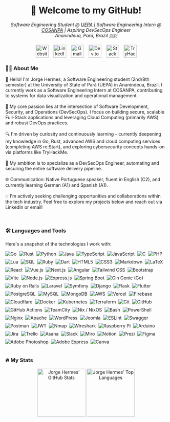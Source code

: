 <h1 align="center" style="text-decoration: none; border-bottom: none;">👋 Welcome to my GitHub!</h1>

<p align="center">
  <em>
    Software Engineering Student @ <a href="https://uepa.br/" target="_blank">UEPA</a> | Software Engineering Intern @ <a href="https://www.cosanpa.pa.gov.br/" target="_blank">COSANPA</a> | Aspiring DevSecOps Engineer<br/>
    Ananindeua, Pará, Brazil 🇧🇷
  </em>
</p>

<div align="center" style="display: flex; flex-wrap: wrap; gap: 15px; justify-content: center; margin: 20px 0;">

  <a href="https://jhermesn.dev/" target="_blank" style="text-decoration: none;" title="Website/Portfolio">
    <picture>
      <source media="(prefers-color-scheme: dark)" srcset="https://api.iconify.design/mdi:web.svg?height=40&color=%23FFFFFF" />
      <img src="https://api.iconify.design/mdi:web.svg?height=40&color=%231E90FF" alt="Website/Portfolio" height="40" />
    </picture>
  </a>

  <a href="https://linkedin.com/in/jhermesn/" target="_blank" style="text-decoration: none;" title="LinkedIn">
    <picture>
      <source media="(prefers-color-scheme: dark)" srcset="https://api.iconify.design/simple-icons:linkedin.svg?height=40&color=%23FFFFFF" />
      <img src="https://api.iconify.design/simple-icons:linkedin.svg?height=40&color=%230077B5" alt="LinkedIn" height="40" />
    </picture>
  </a>

  <a href="mailto:jorgehermes@jhermesn.dev" target="_blank" style="text-decoration: none;" title="Email">
    <picture>
      <source media="(prefers-color-scheme: dark)" srcset="https://api.iconify.design/simple-icons:gmail.svg?height=40&color=%23FFFFFF" />
      <img src="https://api.iconify.design/simple-icons:gmail.svg?height=40&color=%23EA4335" alt="Gmail" height="40" />
    </picture>
  </a>

  <a href="https://dev.to/jhermesn" target="_blank" style="text-decoration: none;" title="Dev.to Blog">
    <picture>
      <source media="(prefers-color-scheme: dark)" srcset="https://api.iconify.design/fa6-brands:dev.svg?height=40&color=%23FFFFFF" />
      <img src="https://api.iconify.design/fa6-brands:dev.svg?height=40&color=%230A0A0A" alt="Dev.to" height="40" />
    </picture>
  </a>

  <a href="https://stackoverflow.com/users/18777403/jorge-hermes" target="_blank" style="text-decoration: none;" title="Stack Overflow">
    <picture>
      <source media="(prefers-color-scheme: dark)" srcset="https://api.iconify.design/simple-icons:stackoverflow.svg?height=40&color=%23FFFFFF" />
      <img src="https://api.iconify.design/simple-icons:stackoverflow.svg?height=40&color=%23FE7A16" alt="Stack Overflow" height="40" />
    </picture>
  </a>

  <a href="https://tryhackme.com/p/jhermesn" target="_blank" style="text-decoration: none;" title="TryHackMe">
    <picture>
      <source media="(prefers-color-scheme: dark)" srcset="https://api.iconify.design/simple-icons:tryhackme.svg?height=40&color=%23FFFFFF" />
      <img src="https://api.iconify.design/simple-icons:tryhackme.svg?height=40&color=%23212C42" alt="TryHackMe" height="40" />
    </picture>
  </a>

</div>

<h3 align="left">👩‍💻 About Me</h3>

<p align="left">
  👋 Hello! I'm Jorge Hermes, a Software Engineering student (2nd/8th semester) at the University of State of Pará (UEPA) in Ananindeua, Brazil. I currently work as a Software Engineering Intern at COSANPA, contributing to systems for data visualization and operational management.<br/><br/>
  🚀 My core passion lies at the intersection of Software Development, Security, and Operations (DevSecOps). I focus on building secure, scalable Full-Stack applications and leveraging Cloud Computing (primarily AWS) and robust DevOps practices.<br/><br/>
  🔍 I'm driven by curiosity and continuously learning – currently deepening my knowledge in Go, Rust, advanced AWS and cloud computing services (completing AWS re:Start), and exploring cybersecurity concepts hands-on via platforms like TryHackMe.<br/><br/>
  🎯 My ambition is to specialize as a DevSecOps Engineer, automating and securing the entire software delivery pipeline.<br/><br/>
  🌐 Communication: Native Portuguese speaker, fluent in English (C2), and currently learning German (A1) and Spanish (A1).<br/><br/>
  💡 I'm actively seeking challenging opportunities and collaborations within the tech industry. Feel free to explore my projects below and reach out via LinkedIn or email!
</p>

<br>
<h3 align="left">🛠 Languages and Tools</h3>

<p align="left">Here's a snapshot of the technologies I work with:</p>

<div align="left" style="display: flex; flex-wrap: wrap; gap: 8px;">

  <img src="https://img.shields.io/badge/Go-00ADD8?style=for-the-badge&logo=go&logoColor=white" alt="Go" title="Go"/>
  <img src="https://img.shields.io/badge/Rust-000000?style=for-the-badge&logo=rust&logoColor=white" alt="Rust" title="Rust"/>
  <img src="https://img.shields.io/badge/Python-3776AB?style=for-the-badge&logo=python&logoColor=white" alt="Python" title="Python"/>
  <img src="https://img.shields.io/badge/Java-ED8B00?style=for-the-badge&logo=openjdk&logoColor=white" alt="Java" title="Java"/>
  <img src="https://img.shields.io/badge/TypeScript-3178C6?style=for-the-badge&logo=typescript&logoColor=white" alt="TypeScript" title="TypeScript"/>
  <img src="https://img.shields.io/badge/JavaScript-F7DF1E?style=for-the-badge&logo=javascript&logoColor=black" alt="JavaScript" title="JavaScript"/>
  <img src="https://img.shields.io/badge/C-00599C?style=for-the-badge&logo=c&logoColor=white" alt="C" title="C"/>
  <img src="https://img.shields.io/badge/PHP-777BB4?style=for-the-badge&logo=php&logoColor=white" alt="PHP" title="PHP"/>
  <img src="https://img.shields.io/badge/Lua-2C2D72?style=for-the-badge&logo=lua&logoColor=white" alt="Lua" title="Lua"/>
  <img src="https://img.shields.io/badge/SQL-4479A1?style=for-the-badge&logo=database&logoColor=white" alt="SQL" title="SQL"/>
  <img src="https://img.shields.io/badge/Ruby-CC342D?style=for-the-badge&logo=ruby&logoColor=white" alt="Ruby" title="Ruby"/>
  <img src="https://img.shields.io/badge/Dart-0175C2?style=for-the-badge&logo=dart&logoColor=white" alt="Dart" title="Dart"/>

  <img src="https://img.shields.io/badge/HTML5-E34F26?style=for-the-badge&logo=html5&logoColor=white" alt="HTML5" title="HTML5"/>
  <img src="https://img.shields.io/badge/CSS3-1572B6?style=for-the-badge&logo=css3&logoColor=white" alt="CSS3" title="CSS3"/>
  <img src="https://img.shields.io/badge/Markdown-000000?style=for-the-badge&logo=markdown&logoColor=white" alt="Markdown" title="Markdown"/>
  <img src="https://img.shields.io/badge/LaTeX-008080?style=for-the-badge&logo=latex&logoColor=white" alt="LaTeX" title="LaTeX"/>

  <img src="https://img.shields.io/badge/React-61DAFB?style=for-the-badge&logo=react&logoColor=black" alt="React" title="React"/>
  <img src="https://img.shields.io/badge/Vue.js-4FC08D?style=for-the-badge&logo=vue.js&logoColor=white" alt="Vue.js" title="Vue.js"/>
  <img src="https://img.shields.io/badge/Next.js-000000?style=for-the-badge&logo=next.js&logoColor=white" alt="Next.js" title="Next.js"/>
  <img src="https://img.shields.io/badge/Angular-DD0031?style=for-the-badge&logo=angular&logoColor=white" alt="Angular" title="Angular"/>
  <img src="https://img.shields.io/badge/Tailwind_CSS-06B6D4?style=for-the-badge&logo=tailwindcss&logoColor=white" alt="Tailwind CSS" title="Tailwind CSS"/>
  <img src="https://img.shields.io/badge/Bootstrap-7952B3?style=for-the-badge&logo=bootstrap&logoColor=white" alt="Bootstrap" title="Bootstrap"/>
  <img src="https://img.shields.io/badge/Vite-646CFF?style=for-the-badge&logo=vite&logoColor=white" alt="Vite" title="Vite"/>

  <img src="https://img.shields.io/badge/Node.js-339933?style=for-the-badge&logo=node.js&logoColor=white" alt="Node.js" title="Node.js"/>
  <img src="https://img.shields.io/badge/Express-000000?style=for-the-badge&logo=express&logoColor=white" alt="Express.js" title="Express.js"/>
  <img src="https://img.shields.io/badge/Spring_Boot-6DB33F?style=for-the-badge&logo=spring-boot&logoColor=white" alt="Spring Boot" title="Spring Boot"/>
  <img src="https://img.shields.io/badge/Gin-00ADD8?style=for-the-badge&logo=go&logoColor=white" alt="Gin Gonic (Go)" title="Gin Gonic (Go)"/> <img src="https://img.shields.io/badge/Ruby_on_Rails-CC0000?style=for-the-badge&logo=ruby-on-rails&logoColor=white" alt="Ruby on Rails" title="Ruby on Rails"/>
  <img src="https://img.shields.io/badge/Laravel-FF2D20?style=for-the-badge&logo=laravel&logoColor=white" alt="Laravel" title="Laravel"/>
   <img src="https://img.shields.io/badge/Symfony-000000?style=for-the-badge&logo=symfony&logoColor=white" alt="Symfony" title="Symfony"/>
  <img src="https://img.shields.io/badge/Django-092E20?style=for-the-badge&logo=django&logoColor=white" alt="Django" title="Django"/>
   <img src="https://img.shields.io/badge/Flask-000000?style=for-the-badge&logo=flask&logoColor=white" alt="Flask" title="Flask"/>

  <img src="https://img.shields.io/badge/Flutter-02569B?style=for-the-badge&logo=Flutter&logoColor=white" alt="Flutter" title="Flutter"/>

  <img src="https://img.shields.io/badge/PostgreSQL-4169E1?style=for-the-badge&logo=postgresql&logoColor=white" alt="PostgreSQL" title="PostgreSQL"/>
  <img src="https://img.shields.io/badge/MySQL-4479A1?style=for-the-badge&logo=mysql&logoColor=white" alt="MySQL" title="MySQL"/>
  <img src="https://img.shields.io/badge/MongoDB-47A248?style=for-the-badge&logo=mongodb&logoColor=white" alt="MongoDB" title="MongoDB"/>

  <img src="https://img.shields.io/badge/AWS-FF9900?style=for-the-badge&logo=amazon-aws&logoColor=white" alt="AWS" title="AWS"/>
  <img src="https://img.shields.io/badge/Vercel-000000?style=for-the-badge&logo=vercel&logoColor=white" alt="Vercel" title="Vercel"/>
  <img src="https://img.shields.io/badge/Firebase-FFCA28?style=for-the-badge&logo=firebase&logoColor=black" alt="Firebase" title="Firebase"/>
  <img src="https://img.shields.io/badge/Cloudflare-F38020?style=for-the-badge&logo=Cloudflare&logoColor=white" alt="Cloudflare" title="Cloudflare"/>

  <img src="https://img.shields.io/badge/Docker-2496ED?style=for-the-badge&logo=docker&logoColor=white" alt="Docker" title="Docker"/>
  <img src="https://img.shields.io/badge/Kubernetes-326CE5?style=for-the-badge&logo=kubernetes&logoColor=white" alt="Kubernetes" title="Kubernetes"/>
  <img src="https://img.shields.io/badge/Terraform-7B42BC?style=for-the-badge&logo=terraform&logoColor=white" alt="Terraform" title="Terraform"/>
  <img src="https://img.shields.io/badge/Git-F05032?style=for-the-badge&logo=git&logoColor=white" alt="Git" title="Git"/>
  <img src="https://img.shields.io/badge/GitHub-181717?style=for-the-badge&logo=github&logoColor=white" alt="GitHub" title="GitHub"/>
  <img src="https://img.shields.io/badge/GitHub_Actions-2088FF?style=for-the-badge&logo=github-actions&logoColor=white" alt="GitHub Actions" title="GitHub Actions"/>
  <img src="https://img.shields.io/badge/TeamCity-000000?style=for-the-badge&logo=teamcity&logoColor=white" alt="TeamCity" title="TeamCity"/>
  <img src="https://img.shields.io/badge/Nix-5277C3?style=for-the-badge&logo=nixos&logoColor=white" alt="Nix / NixOS" title="Nix / NixOS"/>

  <img src="https://img.shields.io/badge/Bash-4EAA25?style=for-the-badge&logo=gnu-bash&logoColor=white" alt="Bash" title="Bash"/>
  <img src="https://img.shields.io/badge/PowerShell-5391FE?style=for-the-badge&logo=powershell&logoColor=white" alt="PowerShell" title="PowerShell"/>

  <img src="https://img.shields.io/badge/Nginx-009639?style=for-the-badge&logo=nginx&logoColor=white" alt="Nginx" title="Nginx"/>
  <img src="https://img.shields.io/badge/Apache-D22128?style=for-the-badge&logo=apache&logoColor=white" alt="Apache" title="Apache HTTP Server"/>

  <img src="https://img.shields.io/badge/WordPress-21759B?style=for-the-badge&logo=WordPress&logoColor=white" alt="WordPress" title="WordPress"/>
  <img src="https://img.shields.io/badge/Joomla-5091CD?style=for-the-badge&logo=joomla&logoColor=white" alt="Joomla" title="Joomla"/>

  <img src="https://img.shields.io/badge/ESLint-4B32C3?style=for-the-badge&logo=eslint&logoColor=white" alt="ESLint" title="ESLint"/>
  <img src="https://img.shields.io/badge/Swagger-85EA2D?style=for-the-badge&logo=swagger&logoColor=black" alt="Swagger" title="Swagger"/>
  <img src="https://img.shields.io/badge/Postman-FF6C37?style=for-the-badge&logo=postman&logoColor=white" alt="Postman" title="Postman"/>
  <img src="https://img.shields.io/badge/JWT-000000?style=for-the-badge&logo=JSON%20web%20tokens&logoColor=white" alt="JWT" title="JSON Web Tokens"/>

  <img src="https://img.shields.io/badge/Nmap-000000?style=for-the-badge&logo=nmap&logoColor=white" alt="Nmap" title="Nmap"/>
  <img src="https://img.shields.io/badge/Wireshark-1679A7?style=for-the-badge&logo=wireshark&logoColor=white" alt="Wireshark" title="Wireshark"/>
  <img src="https://img.shields.io/badge/Raspberry_Pi-A22846?style=for-the-badge&logo=Raspberry-Pi&logoColor=white" alt="Raspberry Pi" title="Raspberry Pi"/>
  <img src="https://img.shields.io/badge/Arduino-00979D?style=for-the-badge&logo=Arduino&logoColor=white" alt="Arduino" title="Arduino"/>
  <img src="https://img.shields.io/badge/Jira-0052CC?style=for-the-badge&logo=jira&logoColor=white" alt="Jira" title="Jira"/>
  <img src="https://img.shields.io/badge/Trello-0079BF?style=for-the-badge&logo=Trello&logoColor=white" alt="Trello" title="Trello"/>
  <img src="https://img.shields.io/badge/Asana-000000?style=for-the-badge&logo=asana&logoColor=white" alt="Asana" title="Asana"/>
  <img src="https://img.shields.io/badge/Slack-4A154B?style=for-the-badge&logo=slack&logoColor=white" alt="Slack" title="Slack"/>
  <img src="https://img.shields.io/badge/Miro-F2CA4F?style=for-the-badge&logo=miro&logoColor=black" alt="Miro" title="Miro"/>
  <img src="https://img.shields.io/badge/Notion-000000?style=for-the-badge&logo=notion&logoColor=white" alt="Notion" title="Notion"/>
  <img src="https://img.shields.io/badge/Prezi-3181FF?style=for-the-badge&logo=Prezi&logoColor=white" alt="Prezi" title="Prezi"/>

  <img src="https://img.shields.io/badge/Figma-F24E1E?style=for-the-badge&logo=figma&logoColor=white" alt="Figma" title="Figma"/>
  <img src="https://img.shields.io/badge/Adobe%20Photoshop-31A8FF?style=for-the-badge&logo=Adobe%20Photoshop&logoColor=white" alt="Adobe Photoshop" title="Adobe Photoshop"/>
  <img src="https://img.shields.io/badge/Adobe%20Express-FF0000?style=for-the-badge&logo=adobe&logoColor=white" alt="Adobe Express" title="Adobe Express"/>
  <img src="https://img.shields.io/badge/Canva-00C4CC?style=for-the-badge&logo=Canva&logoColor=white" alt="Canva" title="Canva"/>

</div>

<br>
<h3 align="left">🔥 My Stats</h3>

<p align="center">
  <img src="https://github-readme-stats.vercel.app/api?username=jhermesn&show_icons=true&include_all_commits=true&count_private=true&theme=github_dark&hide_border=true&locale=en" alt="Jorge Hermes' GitHub Stats" height="150"/>
  <img src="https://github-readme-stats.vercel.app/api/top-langs/?username=jhermesn&layout=compact&langs_count=8&theme=github_dark&hide_border=true&locale=en" alt="Jorge Hermes' Top Languages" height="150"/>
  </p>
